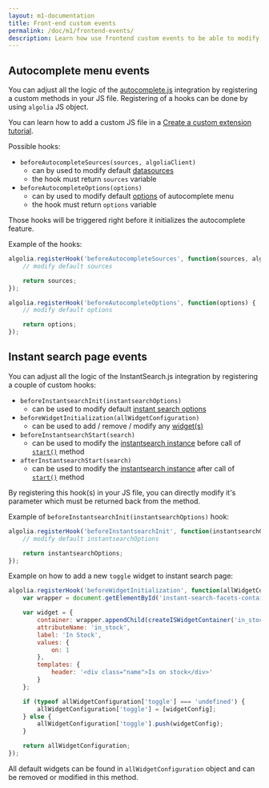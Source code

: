 ```yaml
---
layout: m1-documentation
title: Front-end custom events
permalink: /doc/m1/frontend-events/
description: Learn how use frontend custom events to be able to modify autocomplete menu and instant search results page in Algolia extension for Magento
---
```


## Autocomplete menu events

You can adjust all the logic of the [autocomplete.js](https://github.com/algolia/autocomplete.js) integration by registering a custom methods in your JS file.
Registering of a hooks can be done by using `algolia` JS object.

<div class="alert alert-info">
    You can learn how to add a custom JS file in a
    <a href="{{ site.baseurl }}/doc/m1/customize-extension/#adding-a-new-javascript-file">Create a custom extension tutorial</a>.
</div>

Possible hooks:

- `beforeAutocompleteSources(sources, algoliaClient)`
    - can by used to modify default [datasources](https://github.com/algolia/autocomplete.js#datasets)
    - the hook must return `sources` variable
- `beforeAutocompleteOptions(options)`
    - can by used to modify default [options](https://github.com/algolia/autocomplete.js#options) of autocomplete menu
    - the hook must return `options` variable

Those hooks will be triggered right before it initializes the autocomplete feature.

Example of the hooks:

```js
algolia.registerHook('beforeAutocompleteSources', function(sources, algoliaClient) {
	// modify default sources

	return sources;
});

algolia.registerHook('beforeAutocompleteOptions', function(options) {
	// modify default options

	return options;
});
```

## Instant search page events

You can adjust all the logic of the InstantSearch.js integration by registering a couple of custom hooks:

- `beforeInstantsearchInit(instantsearchOptions)`
	- can be used to modify default [instant search options](https://community.algolia.com/instantsearch.js/v2/instantsearch.html#description)
- `beforeWidgetInitialization(allWidgetConfiguration)`
    - can be used to add / remove / modify any [widget(s)](https://community.algolia.com/instantsearch.js/v2/widgets.html)
- `beforeInstantsearchStart(search)`
    - can be used to modify the [instantsearch instance](https://community.algolia.com/instantsearch.js/v2/instantsearch.html#description) before call of [`start()`](https://community.algolia.com/instantsearch.js/v2/instantsearch.html#struct-start) method
- `afterInstantsearchStart(search)`
    - can be used to modify the [instantsearch instance](https://community.algolia.com/instantsearch.js/v2/instantsearch.html#description) after call of [`start()`](https://community.algolia.com/instantsearch.js/v2/instantsearch.html#struct-start) method

By registering this hook(s) in your JS file, you can directly modify it's parameter which must be returned back from the method.

Example of `beforeInstantsearchInit(instantsearchOptions)` hook:

```js
algolia.registerHook('beforeInstantsearchInit', function(instantsearchOptions) {
	// modify default instantsearchOptions

	return instantsearchOptions;
});
```

Example on how to add a new `toggle` widget to instant search page:

```js
algolia.registerHook('beforeWidgetInitialization', function(allWidgetConfiguration) {
    var wrapper = document.getElementById('instant-search-facets-container');

    var widget = {
        container: wrapper.appendChild(createISWidgetContainer('in_stock')),
        attributeName: 'in_stock',
        label: 'In Stock',
        values: {
            on: 1
        },
        templates: {
            header: '<div class="name">Is on stock</div>'
        }
    };

    if (typeof allWidgetConfiguration['toggle'] === 'undefined') {
        allWidgetConfiguration['toggle'] = [widgetConfig];
    } else {
        allWidgetConfiguration['toggle'].push(widgetConfig);
    }

    return allWidgetConfiguration;
});
```

All default widgets can be found in `allWidgetConfiguration` object and can be removed or modified in this method.
